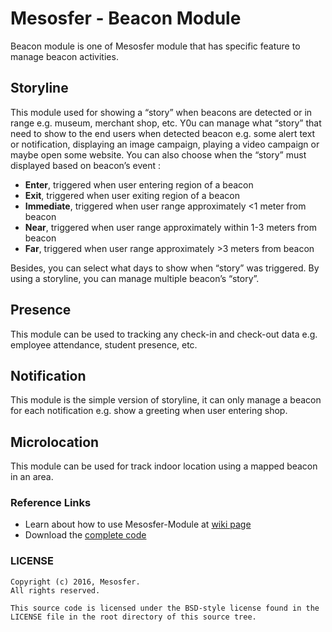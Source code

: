 # Mesosfer - Beacon Module #

Beacon module is one of Mesosfer module that has specific feature to manage beacon activities.

## Storyline ##
This module used for showing a “story” when beacons are detected or in range e.g. museum, merchant shop, etc. Y0u can manage what “story” that need to show to the end users when detected beacon e.g. some alert text or notification, displaying an image campaign, playing a video campaign or maybe open some website. You can also choose when the “story” must displayed based on beacon’s event :
* **Enter**, triggered when user entering region of a beacon
* **Exit**, triggered when user exiting region of a beacon
* **Immediate**, triggered when user range approximately <1 meter from beacon
* **Near**, triggered when user range approximately within 1-3 meters from beacon
* **Far**, triggered when user range approximately >3 meters from beacon

Besides, you can select what days to show when “story” was triggered. By using a storyline, you can manage multiple beacon’s “story”.

## Presence ##
This module can be used to tracking any check-in and check-out data e.g. employee attendance, student presence, etc.

## Notification ##
This module is the simple version of storyline, it can only manage a beacon for each notification e.g. show a greeting when user entering shop.

## Microlocation ##
This module can be used for track indoor location using a mapped beacon in an area.

### Reference Links ##
* Learn about how to use Mesosfer-Module at [wiki page](https://github.com/mesosfer/Mesosfer-Cubeacon-Android/wiki)
* Download the [complete code](https://github.com/mesosfer/Mesosfer-Cubeacon-Android/archive/master.zip)

### LICENSE ###
    Copyright (c) 2016, Mesosfer.
    All rights reserved.

    This source code is licensed under the BSD-style license found in the
    LICENSE file in the root directory of this source tree.
